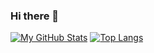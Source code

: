 ### Hi there 👋


[![My GitHub Stats](https://github-readme-stats.vercel.app/api/?username=omergery&count_private=true&theme=tokyonight&showicons=true)]()
[![Top Langs](https://github-readme-stats.vercel.app/api/top-langs/?username=omergery)](https://github.com/omergery/github-readme-stats)

<!--
**OmerGery/OmerGery** is a ✨ _special_ ✨ repository because its `README.md` (this file) appears on your GitHub profile.

Here are some ideas to get you started:

- 🔭 I’m currently working on ...
- 🌱 I’m currently learning ...
- 👯 I’m looking to collaborate on ...
- 🤔 I’m looking for help with ...
- 💬 Ask me about ...
- 📫 How to reach me: ...
- 😄 Pronouns: ...
- ⚡ Fun fact: ...
-->

